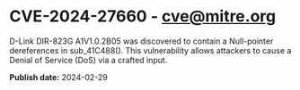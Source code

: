 # CVE-2024-27660 - cve@mitre.org

D-Link DIR-823G A1V1.0.2B05 was discovered to contain a Null-pointer dereferences in sub_41C488(). This vulnerability allows attackers to cause a Denial of Service (DoS) via a crafted input.

**Publish date:** 2024-02-29
